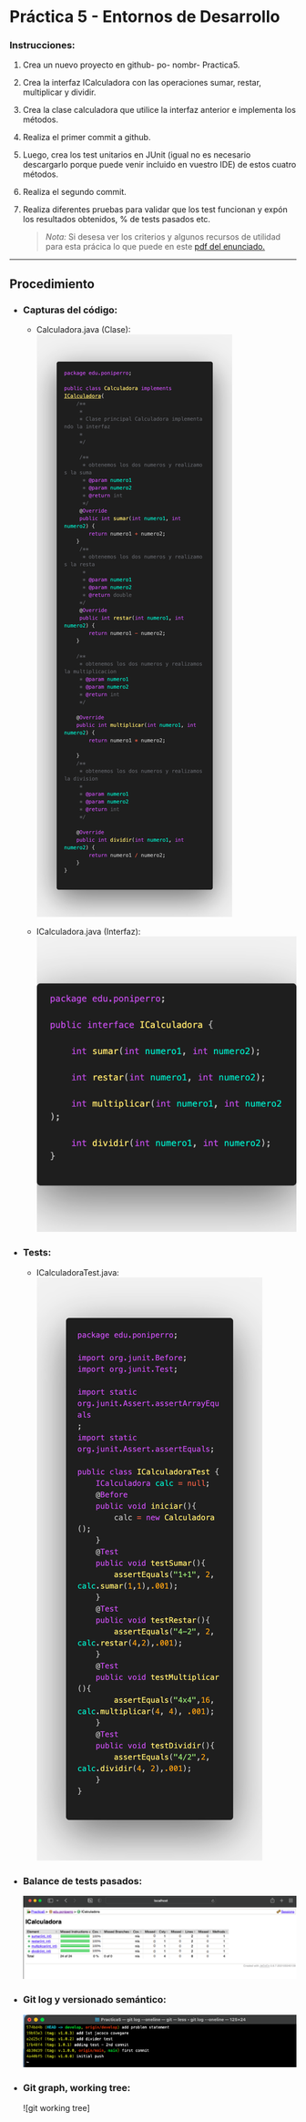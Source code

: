 # **Práctica 5 - Entornos de Desarrollo**

### Instrucciones:

1. Crea un nuevo proyecto en github- po- nombr- Practica5.
2. Crea la interfaz ICalculadora con las operaciones sumar, restar,
multiplicar y dividir.
3. Crea la clase calculadora que utilice la interfaz anterior e implementa los
métodos.
4. Realiza el primer commit a github.
5. Luego, crea los test unitarios en JUnit (igual no es necesario descargarlo
porque puede venir incluido en vuestro IDE) de estos cuatro métodos.
6. Realiza el segundo commit.
7. Realiza diferentes pruebas para validar que los test funcionan y expón
los resultados obtenidos, % de tests pasados etc.


    >*Nota:* Si desesa ver los criterios y algunos recursos de utilidad para esta prácica lo que puede en este [pdf del enunciado.](./practica5_enunciado.pdf)

---

## **Procedimiento**

- ### Capturas del código:
  
     - Calculadora.java (Clase):
   ![Calculadora.java](capturas/Calculadora.png)

     - ICalculadora.java (Interfaz):
    ![Calculadora.java](capturas/ICalculadora.png)
     
- ### Tests:
  - ICalculadoraTest.java:
  ![ICalculadorTest](capturas/ICalculadoraTest.png)

- ### Balance de tests pasados:
   ![jacoco Report](capturas/jacocoReport.png)
  
- ### Git log y versionado semántico:
  ![git log --online and tags](capturas/gitlog.png)

- ### Git graph, working tree:
  ![git working tree]
